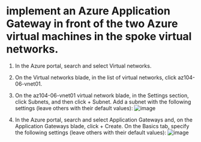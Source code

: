 # implement an Azure Application Gateway in front of the two Azure virtual machines in the spoke virtual networks.
1. In the Azure portal, search and select Virtual networks.

2. On the Virtual networks blade, in the list of virtual networks, click az104-06-vnet01.

3. On the az104-06-vnet01 virtual network blade, in the Settings section, click Subnets, and then click + Subnet. Add a subnet with the following settings (leave others with their default values):
   ![image](https://github.com/Nessa13044/Implement_Traffic_managerment_AZURE/assets/114730329/c89320f4-75be-4291-8f5b-6b8360851796)
4. In the Azure portal, search and select Application Gateways and, on the Application Gateways blade, click + Create. On the Basics tab, specify the following settings (leave others with their default values):
   ![image](https://github.com/Nessa13044/Implement_Traffic_managerment_AZURE/assets/114730329/df550d70-d5c7-4806-9649-166d89b1412a)
